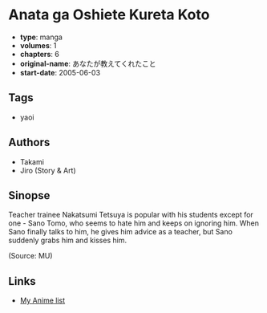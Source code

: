 # Anata ga Oshiete Kureta Koto

-   **type**: manga
-   **volumes**: 1
-   **chapters**: 6
-   **original-name**: あなたが教えてくれたこと
-   **start-date**: 2005-06-03

## Tags

-   yaoi

## Authors

-   Takami
-   Jiro (Story & Art)

## Sinopse

Teacher trainee Nakatsumi Tetsuya is popular with his students except for one - Sano Tomo, who seems to hate him and keeps on ignoring him. When Sano finally talks to him, he gives him advice as a teacher, but Sano suddenly grabs him and kisses him.

(Source: MU)

## Links

-   [My Anime list](https://myanimelist.net/manga/2665/Anata_ga_Oshiete_Kureta_Koto)
